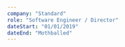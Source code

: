 ```yaml
---
company: "Standard"
role: "Software Engineer / Director"
dateStart: "01/01/2019"
dateEnd: "Mothballed"
---
```


